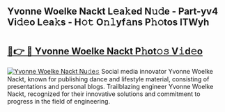 ## Yvonne Woelke Nackt L𝚎a𝚔ed N𝚞𝚍e - Part-yv4 Vi𝚍𝚎o L𝚎a𝚔s - H𝚘𝚝 O𝚗𝚕yf𝚊ns P𝚑𝚘tos lTWyh

# <h2><a href="http://kf6boo.oniu.top/?m=Yvonne+Woelke+Nackt">🔗👉 🔴 Yvonne Woelke Nackt P𝚑ot𝚘𝚜 V𝚒d𝚎o</a></h2>

[![Yvonne Woelke Nackt Nu𝚍e𝚜](https://i.imgur.com/0qMVB7G.gif)](http://kf6boo.oniu.top/?m=Yvonne+Woelke+Nackt)
Social media innovator Yvonne Woelke Nackt, known for publishing dance and lifestyle material, consisting of presentations and personal blogs. Trailblazing engineer Yvonne Woelke Nackt, recognized for their innovative solutions and commitment to progress in the field of engineering.  
